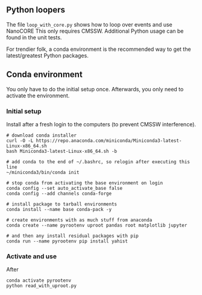 ## Python loopers

The file `loop_with_core.py` shows how to loop over events and use NanoCORE
This only requires CMSSW. Additional Python usage can be found in the unit tests.

For trendier folk, a conda environment is the recommended way to get the latest/greatest
Python packages.

## Conda environment

You only have to do the initial setup once. Afterwards, 
you only need to activate the environment.

### Initial setup

Install after a fresh login to the computers (to prevent CMSSW interference).
```
# download conda installer
curl -O -L https://repo.anaconda.com/miniconda/Miniconda3-latest-Linux-x86_64.sh
bash Miniconda3-latest-Linux-x86_64.sh -b 

# add conda to the end of ~/.bashrc, so relogin after executing this line
~/miniconda3/bin/conda init

# stop conda from activating the base environment on login
conda config --set auto_activate_base false
conda config --add channels conda-forge

# install package to tarball environments
conda install --name base conda-pack -y

# create environments with as much stuff from anaconda
conda create --name pyrootenv uproot pandas root matplotlib jupyter

# and then any install residual packages with pip
conda run --name pyrootenv pip install yahist
```

### Activate and use

After
```
conda activate pyrootenv
python read_with_uproot.py
```
